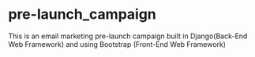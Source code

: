 # pre-launch_campaign
This is an email marketing pre-launch campaign built in Django(Back-End Web Framework) and using Bootstrap (Front-End Web Framework) 
